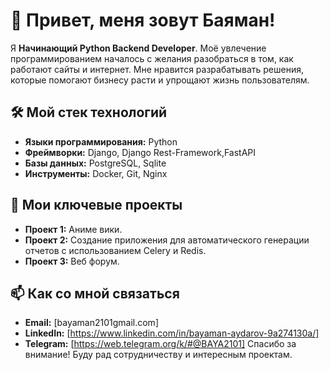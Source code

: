 # 👋 Привет, меня зовут Баяман!

Я **Начинающий Python Backend Developer**. Моё увлечение программированием началось с желания разобраться в том, как работают сайты и интернет.
Мне нравится разрабатывать решения, которые помогают бизнесу расти и упрощают жизнь пользователям.

## 🛠️ Мой стек технологий

- **Языки программирования:** Python
- **Фреймворки:** Django, Django Rest-Framework,FastAPI
- **Базы данных:** PostgreSQL, Sqlite
- **Инструменты:** Docker, Git, Nginx

## 🌟 Мои ключевые проекты

- **Проект 1:** Аниме вики.
- **Проект 2:** Создание приложения для автоматического генерации отчетов с использованием Celery и Redis.
- **Проект 3:** Веб форум.


## 📫 Как со мной связаться

- **Email:** [bayaman2101gmail.com]
- **LinkedIn:** [https://www.linkedin.com/in/bayaman-aydarov-9a274130a/]
- **Telegram:** [https://web.telegram.org/k/#@BAYA2101]
Спасибо за внимание! Буду рад сотрудничеству и интересным проектам.
